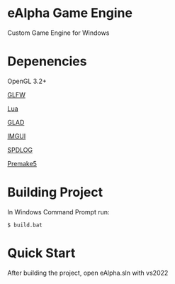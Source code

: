 # eAlpha Game Engine
 Custom Game Engine for Windows

# Depenencies 
 OpenGL 3.2+

 [GLFW](https://github.com/glfw/glfw)

 [Lua](https://www.lua.org/)
 
 [GLAD](https://glad.dav1d.de/)
 
 [IMGUI](https://github.com/ocornut/imgui)
 
 [SPDLOG](https://github.com/gabime/spdlog/tree/3335c380a08c5e0f5117a66622df6afdb3d74959)

 [Premake5](https://github.com/premake/premake-core)
 
# Building Project
 In Windows Command Prompt run:
 
    $ build.bat

# Quick Start
After building the project, open eAlpha.sln with vs2022

